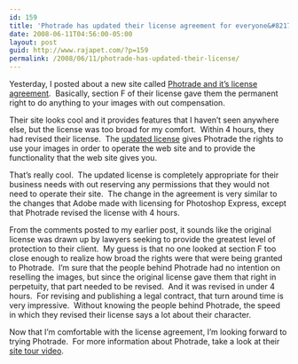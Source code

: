 ```yaml
---
id: 159
title: 'Photrade has updated their license agreement for everyone&#8217;s benefit'
date: 2008-06-11T04:56:00-05:00
layout: post
guid: http://www.rajapet.com/?p=159
permalink: /2008/06/11/photrade-has-updated-their-license/
---
```

Yesterday, I posted about a new site called [Photrade and it&#8217;s license agreement](http://anotherlab.rajapet.net/2008/06/photrade-lets-you-sell-your-photos.html).  Basically, section F of their license gave them the permanent right to do anything to your images with out compensation. 

Their site looks cool and it provides features that I haven&#8217;t seen anywhere else, but the license was too broad for my comfort.  Within 4 hours, they had revised their license.  The [updated license](http://www.photrade.com/infoLicense.php) gives Photrade the rights to use your images in order to operate the web site and to provide the functionality that the web site gives you.

That&#8217;s really cool.  The updated license is completely appropriate for their business needs with out reserving any permissions that they would not need to operate their site.  The change in the agreement is very similar to the changes that Adobe made with licensing for Photoshop Express, except that Photrade revised the license with 4 hours.  

From the comments posted to my earlier post, it sounds like the original license was drawn up by lawyers seeking to provide the greatest level of protection to their client.  My guess is that no one looked at section F too close enough to realize how broad the rights were that were being granted to Photrade.  I&#8217;m sure that the people behind Photrade had no intention on reselling the images, but since the original license gave them that right in perpetuity, that part needed to be revised.  And it was revised in under 4 hours.  For revising and publishing a legal contract, that turn around time is very impressive.  Without knowing the people behind Photrade, the speed in which they revised their license says a lot about their character.

Now that I&#8217;m comfortable with the license agreement, I&#8217;m looking forward to trying Photrade.  For more information about Photrade, take a look at their [site tour video](http://www.photrade.com/tour.php).